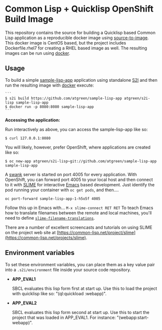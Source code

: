 Common Lisp + Quicklisp OpenShift Build Image
==============================================

This repository contains the source for building a Quicklisp based Common Lisp application as a reproducible docker image using [source-to-image](https://github.com/openshift/source-to-image). This docker image is CentOS based, but the project includes Dockerfile.rhel7 for creating a RHEL based image as well.  The resulting images can be run using [docker](http://docker.io).


Usage
---------------------
To build a simple [sample-lisp-app](https://github.com/atgreen/sample-lisp-app) application using standalone [S2I](https://github.com/openshift/source-to-image) and then run the resulting image with [docker](http://docker.io) execute:

    ```
    $ s2i build https://github.com/atgreen/sample-lisp-app atgreen/s2i-lisp sample-lisp-app
    $ docker run -p 8080:8080 sample-lisp-app
    ```

**Accessing the application:**

Run interactively as above, you can access the sample-lisp-app like so:
```
$ curl 127.0.0.1:8080
```

You will likely, however, prefer OpenShift, where applications are created like so:
```
$ oc new-app atgreen/s2i-lisp~git://github.com/atgreen/sample-lisp-app sample-lisp-app
```

A [swank](https://common-lisp.net/project/slime/) server is started on port 4005 for every application.  With OpenShift, you can forward port 4005 to your local host and then connect to it with [SLIME](https://common-lisp.net/project/slime/) for interactive [Emacs](https://www.gnu.org/software/emacs/) based development.  Just identify the pod running your container with `oc get pods`, and then....
```
oc port-forward sample-lisp-app-1-h5o5f 4005
```
Follow this up in Emacs with...
```M-x slime-connect RET RET```
To teach Emacs how to translate filenames between the remote and local machines, you'll need to define [```slime-filename-translations```](https://common-lisp.net/project/slime/doc/html/Setting-up-pathname-translations.html#Setting-up-pathname-translations).   

There are a number of excellent screencasts and tutorials on using SLIME on the project web site at [https://common-lisp.net/project/slime](https://common-lisp.net/projects/slime).

Environment variables
---------------------

To set these environment variables, you can place them as a key value pair into a `.s2i/environment`
file inside your source code repository.

* **APP_EVAL1**

    SBCL evaluates this lisp form first at start up.  Use this to load
    the project with quicklisp like so: "(ql:quickload :webapp)".

* **APP_EVAL2**

    SBCL evaluates this lisp form second at start up.  Use this to
    start the project that was loaded in APP_EVAL1.  For
    instance: "(webapp:start-webapp)".


